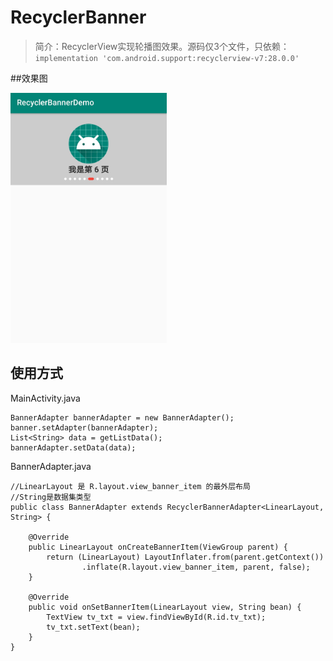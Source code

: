 # RecyclerBanner
> 简介：RecyclerView实现轮播图效果。源码仅3个文件，只依赖：`implementation 'com.android.support:recyclerview-v7:28.0.0'`
> 

##效果图

<img src="./demo_screenshot.jpeg" height="400" >


## 使用方式

MainActivity.java

```
BannerAdapter bannerAdapter = new BannerAdapter();
banner.setAdapter(bannerAdapter);
List<String> data = getListData();
bannerAdapter.setData(data);
```

BannerAdapter.java

```
//LinearLayout 是 R.layout.view_banner_item 的最外层布局
//String是数据集类型
public class BannerAdapter extends RecyclerBannerAdapter<LinearLayout, String> {

    @Override
    public LinearLayout onCreateBannerItem(ViewGroup parent) {
        return (LinearLayout) LayoutInflater.from(parent.getContext())
                .inflate(R.layout.view_banner_item, parent, false);
    }

    @Override
    public void onSetBannerItem(LinearLayout view, String bean) {
        TextView tv_txt = view.findViewById(R.id.tv_txt);
        tv_txt.setText(bean);
    }
}
```
